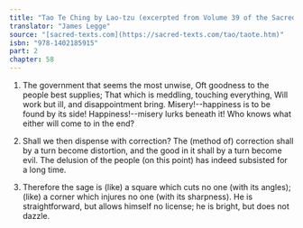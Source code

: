 ```yaml
---
title: "Tao Te Ching by Lao-tzu (excerpted from Volume 39 of the Sacred Books of the East.)"
translator: "James Legge"
source: "[sacred-texts.com](https://sacred-texts.com/tao/taote.htm)"
isbn: "978-1402185915"
part: 2
chapter: 58
---
```

1. The government that seems the most unwise, 
Oft goodness to the people best supplies; 
That which is meddling, touching everything, 
Will work but ill, and disappointment bring. Misery!--happiness is
to be found by its side! Happiness!--misery lurks beneath it! Who
knows what either will come to in the end? 

2. Shall we then dispense with correction? The (method of) correction
shall by a turn become distortion, and the good in it shall by a turn
become evil. The delusion of the people (on this point) has indeed
subsisted for a long time. 

3. Therefore the sage is (like) a square which cuts no one (with its
angles); (like) a corner which injures no one (with its sharpness).
He is straightforward, but allows himself no license; he is bright,
but does not dazzle.